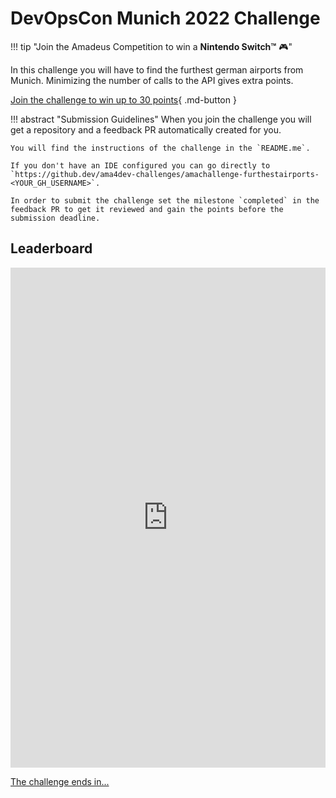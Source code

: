 # DevOpsCon Munich 2022 Challenge

!!! tip "Join the Amadeus Competition to win a **Nintendo Switch™** 🎮"


In this challenge you will have to find the furthest german airports from Munich. Minimizing the number of calls to the API gives extra points.

[Join the challenge to win up to 30 points](https://classroom.github.com/a/c6-B9EAH){ .md-button }

!!! abstract "Submission Guidelines"
    When you join the challenge you will get a repository and a feedback PR automatically created for you.

    You will find the instructions of the challenge in the `README.me`.

    If you don't have an IDE configured you can go directly to `https://github.dev/ama4dev-challenges/amachallenge-furthestairports-<YOUR_GH_USERNAME>`.

    In order to submit the challenge set the milestone `completed` in the feedback PR to get it reviewed and gain the points before the submission deadline.

## Leaderboard

<iframe width="100%" height="800px" src="https://keepthescore.co/board/akayayjlgzr/" frameborder="0" allowfullscreen></iframe>

<script src="https://cdn.logwork.com/widget/countdown.js"></script>
<a href="https://logwork.com/countdown-xzyt" class="countdown-timer" data-style="columns" data-timezone="Europe/Berlin" data-date="2022-12-07 12:00">The challenge ends in...</a>
